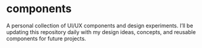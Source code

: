 # components
A personal collection of UI/UX components and design experiments. I’ll be updating this repository daily with my design ideas, concepts, and reusable components for future projects.
